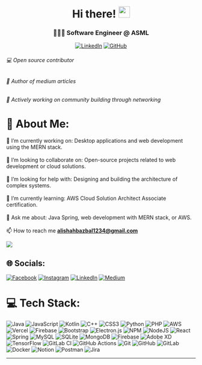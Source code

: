 <h1 align="center">Hi there! <img src="https://emojis.slackmojis.com/emojis/images/1536351075/4594/blob-wave.gif" width="30"/></h1>
<h3 align="center">🧑🏽‍💻 Software Engineer @ ASML</h3>

<p align="center">
	<a href="https://www.linkedin.com/in/alishahbaz659"><img src="https://img.shields.io/badge/LinkedIn--_.svg?style=social&logo=linkedin" alt="LinkedIn"></a>  
  <a href="https://github.com/alishahbaz659"><img src="https://img.shields.io/github/followers/wajahatkarim3.svg?label=GitHub&style=social" alt="GitHub"></a>  
</p>
<h6>💻 Open source contributor </h6>
<h6>📝 Author of medium articles</h6>
<h6>🎤 Actively working on community building through networking</h6>


# 💫 About Me:
🔭 I’m currently working on: Desktop applications and web development using the MERN stack.<br><br>👯 I’m looking to collaborate on: Open-source projects related to web development or cloud solutions.<br><br>🤝 I’m looking for help with: Designing and building the architecture of complex systems.<br><br>🌱 I’m currently learning: AWS Cloud Solution Architect Associate certification.<br><br>💬 Ask me about: Java Spring, web development with MERN stack, or AWS.<br><br>📫 How to reach me **alishahbazbal1234@gmail.com**



[![](https://visitcount.itsvg.in/api?id=alishahbaz659&icon=5&color=13)](https://visitcount.itsvg.in)

## 🌐 Socials:
[![Facebook](https://img.shields.io/badge/Facebook-%231877F2.svg?logo=Facebook&logoColor=white)](https://facebook.com/@alishahbaz.alishahaz) [![Instagram](https://img.shields.io/badge/Instagram-%23E4405F.svg?logo=Instagram&logoColor=white)](https://instagram.com/ali_shahbaz_bal) [![LinkedIn](https://img.shields.io/badge/LinkedIn-%230077B5.svg?logo=linkedin&logoColor=white)](https://linkedin.com/in/alishahbaz659) [![Medium](https://img.shields.io/badge/Medium-12100E?logo=medium&logoColor=white)](https://medium.com/@@alishahbazbal1234)

# 💻 Tech Stack:
![Java](https://img.shields.io/badge/java-%23ED8B00.svg?style=flat&logo=openjdk&logoColor=white) ![JavaScript](https://img.shields.io/badge/javascript-%23323330.svg?style=flat&logo=javascript&logoColor=%23F7DF1E) ![Kotlin](https://img.shields.io/badge/kotlin-%237F52FF.svg?style=flat&logo=kotlin&logoColor=white) ![C++](https://img.shields.io/badge/c++-%2300599C.svg?style=flat&logo=c%2B%2B&logoColor=white)  ![CSS3](https://img.shields.io/badge/css3-%231572B6.svg?style=flat&logo=css3&logoColor=white) ![Python](https://img.shields.io/badge/python-3670A0?style=flat&logo=python&logoColor=ffdd54) ![PHP](https://img.shields.io/badge/php-%23777BB4.svg?style=flat&logo=php&logoColor=white) ![AWS](https://img.shields.io/badge/AWS-%23FF9900.svg?style=flat&logo=amazon-aws&logoColor=white) ![Vercel](https://img.shields.io/badge/vercel-%23000000.svg?style=flat&logo=vercel&logoColor=white) ![Firebase](https://img.shields.io/badge/firebase-%23039BE5.svg?style=flat&logo=firebase) ![Bootstrap](https://img.shields.io/badge/bootstrap-%238511FA.svg?style=flat&logo=bootstrap&logoColor=white) ![Electron.js](https://img.shields.io/badge/Electron-191970?style=flat&logo=Electron&logoColor=white) ![NPM](https://img.shields.io/badge/NPM-%23CB3837.svg?style=flat&logo=npm&logoColor=white) ![NodeJS](https://img.shields.io/badge/node.js-6DA55F?style=flat&logo=node.js&logoColor=white) ![React](https://img.shields.io/badge/react-%2320232a.svg?style=flat&logo=react&logoColor=%2361DAFB) ![Spring](https://img.shields.io/badge/spring-%236DB33F.svg?style=flat&logo=spring&logoColor=white) ![MySQL](https://img.shields.io/badge/mysql-4479A1.svg?style=flat&logo=mysql&logoColor=white) ![SQLite](https://img.shields.io/badge/sqlite-%2307405e.svg?style=flat&logo=sqlite&logoColor=white) ![MongoDB](https://img.shields.io/badge/MongoDB-%234ea94b.svg?style=flat&logo=mongodb&logoColor=white) ![Firebase](https://img.shields.io/badge/firebase-a08021?style=flat&logo=firebase&logoColor=ffcd34) ![Adobe XD](https://img.shields.io/badge/scikit--learn-%23F7931E.svg?style=flat&logo=scikit-learn&logoColor=white) ![TensorFlow](https://img.shields.io/badge/TensorFlow-%23FF6F00.svg?style=flat&logo=TensorFlow&logoColor=white) ![GitLab CI](https://img.shields.io/badge/gitlab%20CI-%23181717.svg?style=flat&logo=gitlab&logoColor=white) ![GitHub Actions](https://img.shields.io/badge/github%20actions-%232671E5.svg?style=flat&logo=githubactions&logoColor=white) ![Git](https://img.shields.io/badge/git-%23F05033.svg?style=flat&logo=git&logoColor=white) ![GitHub](https://img.shields.io/badge/github-%23121011.svg?style=flat&logo=github&logoColor=white) ![GitLab](https://img.shields.io/badge/gitlab-%23181717.svg?style=flat&logo=gitlab&logoColor=white) ![Docker](https://img.shields.io/badge/docker-%230db7ed.svg?style=flat&logo=docker&logoColor=white) ![Notion](https://img.shields.io/badge/Notion-%23000000.svg?style=flat&logo=notion&logoColor=white) ![Postman](https://img.shields.io/badge/Postman-FF6C37?style=flat&logo=postman&logoColor=white) ![Jira](https://img.shields.io/badge/jira-%230A0FFF.svg?style=flat&logo=jira&logoColor=white)


<!--
# 📊 GitHub Stats:

<table border="0">
  <tr>
    <td>
      <img src="https://github-readme-stats.vercel.app/api/top-langs?username=alishahbaz659&show_icons=true&hide_border=true&locale=en&layout=compact" alt="Top Languages" />
    </td>
    <td>
      <img src="https://github-readme-stats.vercel.app/api?username=alishahbaz659&theme=default_repocard&hide_border=true&include_all_commits=false&count_private=false" alt="GitHub Stats" />
    </td>
  </tr>
</table>
-->




<!--
## 🏆 GitHub Trophies -->
<!-- ![](https://github-profile-trophy.vercel.app/?username=alishahbaz659&theme=default&no-frame=false&no-bg=false&margin-w=4) -->
<!-- <p align="left"> <a href="https://github.com/ryo-ma/github-profile-trophy"><img src="https://github-profile-trophy.vercel.app/?username=alishahbaz659" alt="alishahbaz" /></a> </p> -->
<!-- <p align="left"> <a href="https://github.com/ryo-ma/github-profile-trophy"><img src="https://github-profile-trophy.vercel.app/?username=alishahbaz659&margin-w=15" alt="alishahbaz" /></a> </p> -->


<!-- ### ✍️ Random Dev Quote -->

<!-- [![Readme Quotes](https://quotes-github-readme.vercel.app/api?type=horizontal&theme=dark&hide_border=true)](https://github.com/piyushsuthar/github-readme-quotes) -->
<!--
&nbsp; 
&nbsp; 
-->
<!-- ### 🔝 Top Contributed Repo -->
<!-- ![](https://github-contributor-stats.vercel.app/api?username=alishahbaz659&limit=5&theme=dark&combine_all_yearly_contributions=true) -->

---


<!-- Proudly created with GPRM ( https://gprm.itsvg.in ) -->
